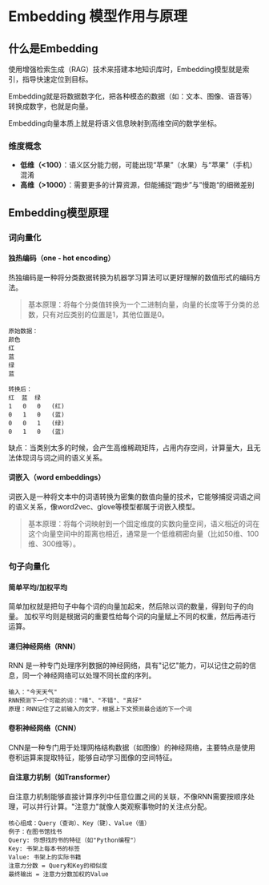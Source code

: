 # Embedding 模型作用与原理

## 什么是Embedding
使用增强检索生成（RAG）技术来搭建本地知识库时，Embedding模型就是索引，指导快速定位到目标。

Embedding就是将数据数字化，把各种模态的数据（如：文本、图像、语音等）转换成数字，也就是向量。

Embedding向量本质上就是将语义信息映射到高维空间的数学坐标。

### 维度概念
- **低维（<100）**：语义区分能力弱，可能出现“苹果”（水果）与“苹果”（手机）混淆
- **高维（>1000）**：需要更多的计算资源，但能捕捉“跑步”与”慢跑“的细微差别

## Embedding模型原理

### 词向量化

#### 独热编码（one - hot encoding）
热独编码是一种将分类数据转换为机器学习算法可以更好理解的数值形式的编码方法。
> 基本原理：将每个分类值转换为一个二进制向量，向量的长度等于分类的总数，只有对应类别的位置是1，其他位置是0。
```
原始数据：
颜色
红
蓝
绿
蓝

转换后：
红  蓝  绿
1   0   0   (红)
0   1   0   (蓝)
0   0   1   (绿)
0   1   0   (蓝)
```
缺点：当类别太多的时候，会产生高维稀疏矩阵，占用内存空间，计算量大，且无法体现词与词之间的语义关系。

####  词嵌入（word embeddings）
词嵌入是一种将文本中的词语转换为密集的数值向量的技术，它能够捕捉词语之间的语义关系，像word2vec、glove等模型都属于词嵌入模型。
> 基本原理：将每个词映射到一个固定维度的实数向量空间，语义相近的词在这个向量空间中的距离也相近，通常是一个低维稠密向量（比如50维、100维、300维等）。

### 句子向量化

#### 简单平均/加权平均
简单加权就是把句子中每个词的向量加起来，然后除以词的数量，得到句子的向量。
加权平均则是根据词的重要性给每个词的向量赋上不同的权重，然后再进行运算。

#### 递归神经网络（RNN）
RNN 是一种专门处理序列数据的神经网络，具有"记忆"能力，可以记住之前的信息，同一个神经网络可以处理不同长度的序列。

```
输入："今天天气"
RNN预测下一个可能的词："晴"、"不错"、"真好"
原理：RNN记住了之前输入的文字，根据上下文预测最合适的下一个词
```

#### 卷积神经网络（CNN）
CNN是一种专门用于处理网格结构数据（如图像）的神经网络，主要特点是使用卷积运算来提取特征，能够自动学习图像的空间特征。

#### 自注意力机制（如Transformer）
自注意力机制能够直接计算序列中任意位置之间的关联，不像RNN需要按顺序处理，可以并行计算。"注意力"就像人类观察事物时的关注点分配。
```
核心组成：Query（查询）、Key（键）、Value（值）
例子：在图书馆找书
Query: 你想找的书的特征（如"Python编程"）
Key: 书架上每本书的标签
Value: 书架上的实际书籍
注意力分数 = Query和Key的相似度
最终输出 = 注意力分数加权的Value
```

